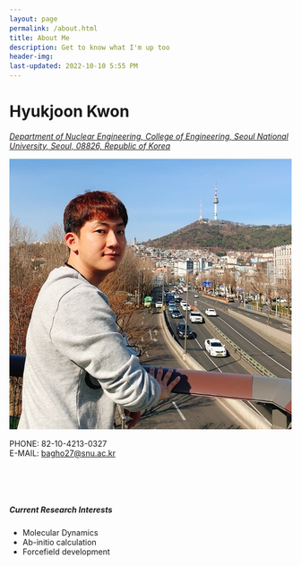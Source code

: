 ```yaml
---
layout: page
permalink: /about.html
title: About Me
description: Get to know what I'm up too
header-img: 
last-updated: 2022-10-10 5:55 PM
---
```


# Hyukjoon Kwon

[*Department of Nuclear Engineering, College of Engineering, Seoul National University, Seoul, 08826, Republic of Korea*](https://nucleng.snu.ac.kr/en/)

![KakaoTalk_20221008_172813130_08](/assets/img/About_me.jpg)


PHONE: 82-10-4213-0327<br/>
E-MAIL: bagho27@snu.ac.kr


<br/><br/><br/>


##### **Current Research Interests**

- Molecular Dynamics
- Ab-initio calculation
- Forcefield development



